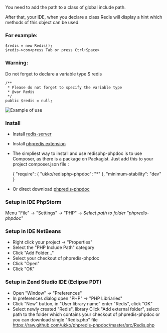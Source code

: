 You need to add the path to a class of global include path.

After that, your IDE, when you declare a class Redis will display a hint which methods of this object can be used.

### For example:

    $redis = new Redis();
    $redis->con<press Tab or press Ctrl+Space>

### Warning:

Do not forget to declare a variable type $ redis

    /**
     * Please do not forget to specify the variable type
     * @var Redis
     */
    public $redis = null;

![Example of use](https://github.com/ukko/phpredis-phpdoc/raw/master/redisphp.png)

### Install

 * Install [redis-server](http://redis.io/download)
 * Install [phpredis extension](https://github.com/nicolasff/phpredis)
 * The simpliest way to install and use redisphp-phpdoc is to use Composer, as there is a package on Packagist. Just add this to your project composer.json file :

    {
        "require": {
            "ukko/redisphp-phpdoc": "*"
        },
        "minimum-stability": "dev"
    }

 * Or direct download [phpredis-phpdoc](https://github.com/ukko/phpredis-phpdoc/tarball/master)

### Setup in IDE PhpStorm

 Menu "File" -> "Settings" -> "PHP" -> _Select path to folder "phpredis-phpdoc"_

### Setup in IDE NetBeans

 * Right click your project -> "Properties"
 * Select the "PHP Include Path" category
 * Click "Add Folder..."
 * Select your checkout of phpredis-phpdoc
 * Click "Open"
 * Click "OK"

### Setup in Zend Studio IDE (Eclipse PDT)

 * Open "Window" -> "Preferences"
 * In preferences dialog open "PHP" -> "PHP Libriaries"
 * Click "New" button, in "User library name" enter "Redis", click "OK"
 * Select newly created "Redis", library Click "Add external folder", select path to the folder which contains your checkout of phpredis-phpdoc or you can download single "Redis.php" file https://raw.github.com/ukko/phpredis-phpdoc/master/src/Redis.php


